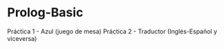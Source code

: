 # Prolog-Basic

Práctica 1 - Azul (juego de mesa)
Práctica 2 - Traductor (Inglés-Español y viceversa)
